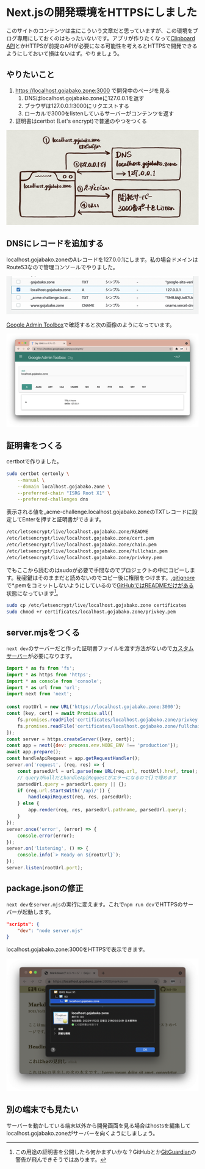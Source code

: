 # Next.jsの開発環境をHTTPSにしました

このサイトのコンテンツは主にこういう文章だと思っていますが、この環境をブログ専用にしておくのはもったいないです。アプリが作りたくなって[Clipboard API]とかHTTPSが前提のAPIが必要になる可能性を考えるとHTTPSで開発できるようにしておいて損はないはず。やりましょう。

[Clipboard API]: https://developer.mozilla.org/en-US/docs/Web/API/Clipboard_API

## やりたいこと

1. https://localhost.gojabako.zone:3000 で開発中のページを見る
    1. DNSはlocalhost.gojabako.zoneに127.0.0.1を返す
    1. ブラウザは127.0.0.1:3000にリクエストする
    1. ローカルで3000をlistenしているサーバーがコンテンツを返す
1. 証明書はcertbot (Let's encrypt)で普通のやつをつくる

![やりたいことの図](./https-outline.jpg)

## DNSにレコードを追加する

localhost.gojabako.zoneのAレコードを127.0.0.1にします。私の場合ドメインはRoute53なので管理コンソールでやりました。

![Route53の管理画面](./route53-settings.png)

[Google Admin Toolbox](https://toolbox.googleapps.com/apps/dig/#A/)で確認すると次の画像のようになっています。

![Google Admin Toolboxの画面](./google-dns-dig.png)

## 証明書をつくる

certbotで作りました。

```sh certbotのコマンド
sudo certbot certonly \
    --manual \
    --domain localhost.gojabako.zone \
    --preferred-chain "ISRG Root X1" \
    --preferred-challenges dns
```

表示される値を_acme-challenge.localhost.gojabako.zoneのTXTレコードに設定してEnterを押すと証明書ができます。

```txt 証明書の場所 (macOS, certbot 1.19.0)
/etc/letsencrypt/live/localhost.gojabako.zone/README
/etc/letsencrypt/live/localhost.gojabako.zone/cert.pem
/etc/letsencrypt/live/localhost.gojabako.zone/chain.pem
/etc/letsencrypt/live/localhost.gojabako.zone/fullchain.pem
/etc/letsencrypt/live/localhost.gojabako.zone/privkey.pem
```

でもここから読むのはsudoが必要で手間なのでプロジェクトの中にコピーします。秘密鍵はそのままだと読めないのでコピー後に権限をつけます。[.gitignore]で*.pemをコミットしないようにしているので[GitHubではREADMEだけがある](https://github.com/kei-ito/gojabako.zone/tree/main/certificates/localhost.gojabako.zone)状態になっています[^1]。

```sh コピーと権限付与のコマンド
sudo cp /etc/letsencrypt/live/localhost.gojabako.zone certificates
sudo chmod +r certificates/localhost.gojabako.zone/privkey.pem
```

[^1]: この用途の証明書を公開したら何かまずいかな？GitHubとか[GitGuardian]の警告が飛んできそうではあります。

[.gitignore]: https://github.com/kei-ito/gojabako.zone/blob/main/.gitignore
[GitGuardian]: https://www.gitguardian.com/

## server.mjsをつくる

`next dev`のサーバーだと作った証明書ファイルを渡す方法がないので[カスタムサーバー]が必要になります。

[カスタムサーバー]: https://nextjs.org/docs/advanced-features/custom-server

```javascript server.mjs
import * as fs from 'fs';
import * as https from 'https';
import * as console from 'console';
import * as url from 'url';
import next from 'next';

const rootUrl = new URL('https://localhost.gojabako.zone:3000');
const [key, cert] = await Promise.all([
    fs.promises.readFile('certificates/localhost.gojabako.zone/privkey.pem')),
    fs.promises.readFile('certificates/localhost.gojabako.zone/fullchain.pem')),
]);
const server = https.createServer({key, cert});
const app = next({dev: process.env.NODE_ENV !== 'production'});
await app.prepare();
const handleApiRequest = app.getRequestHandler();
server.on('request', (req, res) => {
    const parsedUrl = url.parse(new URL(req.url, rootUrl).href, true);
    // queryがnullだとhandleApiRequestがエラーになるので{}で埋めます
    parsedUrl.query = parsedUrl.query || {};
    if (req.url.startsWith('/api/')) {
        handleApiRequest(req, res, parsedUrl);
    } else {
        app.render(req, res, parsedUrl.pathname, parsedUrl.query);
    }
});
server.once('error', (error) => {
    console.error(error);
});
server.on('listening', () => {
    console.info(`> Ready on ${rootUrl}`);
});
server.listen(rootUrl.port);
```

## package.jsonの修正

`next dev`を`server.mjs`の実行に変えます。これで`npm run dev`でHTTPSのサーバーが起動します。

```json
"scripts": {
    "dev": "node server.mjs"
}
```

localhost.gojabako.zone:3000をHTTPSで表示できます。

![証明書の情報を表示しているところ](./https-works.png)

## 別の端末でも見たい

サーバーを動かしている端末以外から開発画面を見る場合はhostsを編集してlocalhost.gojabako.zoneがサーバーを向くようにしましょう。
